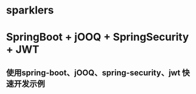 # sparklers

# SpringBoot + jOOQ + SpringSecurity + JWT
## 使用spring-boot、jOOQ、spring-security、jwt 快速开发示例
